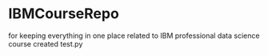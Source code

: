# IBMCourseRepo
for keeping everything in one place related to IBM professional data science course
created test.py
